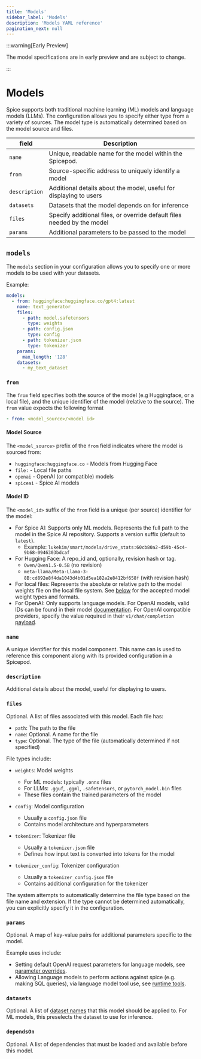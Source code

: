 ```yaml
---
title: 'Models'
sidebar_label: 'Models'
description: 'Models YAML reference'
pagination_next: null
---
```


:::warning[Early Preview]

The model specifications are in early preview and are subject to change.

:::

# Models

Spice supports both traditional machine learning (ML) models and language models (LLMs). The configuration allows you to specify either type from a variety of sources. The model type is automatically determined based on the model source and files.

| field         | Description                                                             |
| ------------- | ----------------------------------------------------------------------- |
| `name`        | Unique, readable name for the model within the Spicepod.                |
| `from`        | Source-specific address to uniquely identify a model                    |
| `description` | Additional details about the model, useful for displaying to users      |
| `datasets`    | Datasets that the model depends on for inference                        |
| `files`       | Specify additional files, or override default files needed by the model |
| `params`      | Additional parameters to be passed to the model                         |

## `models`

The `models` section in your configuration allows you to specify one or more models to be used with your datasets.

Example:

```yaml
models:
  - from: huggingface:huggingface.co/gpt4:latest
    name: text_generator
    files:
      - path: model.safetensors
        type: weights
      - path: config.json
        type: config
      - path: tokenizer.json
        type: tokenizer
    params:
      max_length: '128'
    datasets:
      - my_text_dataset
```

### `from`

The `from` field specifies both the source of the model (e.g Huggingface, or a local file), and the unique identifier of the model (relative to the source). The `from` value expects the following format

```yaml
- from: <model_source>/<model id>
```

#### Model Source

The `<model_source>` prefix of the `from` field indicates where the model is sourced from:

- `huggingface:huggingface.co` - Models from Hugging Face
- `file:` - Local file paths
- `openai` - OpenAI (or compatible) models
- `spiceai` - Spice AI models

#### Model ID

The `<model_id>` suffix of the `from` field is a unique (per source) identifier for the model:

- For Spice AI: Supports only ML models. Represents the full path to the model in the Spice AI repository. Supports a version suffix (default to `latest`).
  - Example: `lukekim/smart/models/drive_stats:60cb80a2-d59b-45c4-9b68-0946303bdcaf`
- For Hugging Face: A repo_id and, optionally, revision hash or tag.
  - `Qwen/Qwen1.5-0.5B` (no revision)
  - `meta-llama/Meta-Llama-3-8B:cd892e8f4da1043d4b01d5ea182a2e8412bf658f` (with revision hash)
- For local files: Represents the absolute or relative path to the model weights file on the local file system. See [below](#files) for the accepted model weight types and formats.
- For OpenAI: Only supports language models. For OpenAI models, valid IDs can be found in their model [documentation](https://platform.openai.com/docs/models/continuous-model-upgrades). For OpenAI compatible providers, specify the value required in their `v1/chat/completion` [payload](https://platform.openai.com/docs/api-reference/chat/create#chat-create-model).

### `name`

A unique identifier for this model component. This name can is used to reference this component along with its provided configuration in a Spicepod.

### `description`

Additional details about the model, useful for displaying to users.

### `files`

Optional. A list of files associated with this model. Each file has:

- `path`: The path to the file
- `name`: Optional. A name for the file
- `type`: Optional. The type of the file (automatically determined if not specified)

File types include:

- `weights`: Model weights

  - For ML models: typically `.onnx` files
  - For LLMs: `.gguf`, `.ggml`, `.safetensors`, or `pytorch_model.bin` files
  - These files contain the trained parameters of the model

- `config`: Model configuration

  - Usually a `config.json` file
  - Contains model architecture and hyperparameters

- `tokenizer`: Tokenizer file

  - Usually a `tokenizer.json` file
  - Defines how input text is converted into tokens for the model

- `tokenizer_config`: Tokenizer configuration
  - Usually a `tokenizer_config.json` file
  - Contains additional configuration for the tokenizer

The system attempts to automatically determine the file type based on the file name and extension. If the type cannot be determined automatically, you can explicitly specify it in the configuration.

### `params`

Optional. A map of key-value pairs for additional parameters specific to the model.

Example uses include:

- Setting default OpenAI request parameters for language models, see [parameter overrides](/features/large-language-models/parameter_overrides.md).
- Allowing Language models to perform actions against spice (e.g. making SQL queries), via language model tool use, see [runtime tools](/features/large-language-models/runtime_tools.md).

### `datasets`

Optional. A list of [dataset names](./datasets.md#name) that this model should be applied to. For ML models, this preselects the dataset to use for inference.

### `dependsOn`

Optional. A list of dependencies that must be loaded and available before this model.
